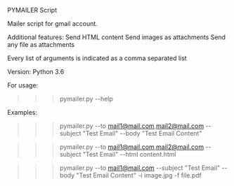 PYMAILER Script

Mailer script for gmail account.

Additional features:
    Send HTML content
    Send images as attachments
    Send any file as attachments

Every list of arguments is indicated as a comma separated list

Version: Python 3.6

For usage:
>>> pymailer.py --help

Examples:

>>> pymailer.py --to mail1@mail.com,mail2@mail.com --subject "Test Email" --body "Test Email Content"

>>> pymailer.py --to mail1@mail.com,mail2@mail.com --subject "Test Email" --html content.html

>>> pymailer.py --to mail1@mail.com --subject "Test Email" --body "Test Email Content" -i image.jpg -f file.pdf
